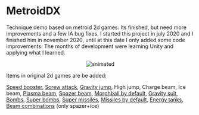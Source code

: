  
# MetroidDX
Technique demo based on metroid 2d games.
Its finished, but need more improvements and a few IA bug fixes.
I started this project in july 2020 and I finished him in november 2020, until at this date I only added some code improvements.
The months of development were learning Unity and applying what I learned.

<p align="center"><img src="https://user-images.githubusercontent.com/51692672/111498947-3226b480-8721-11eb-8085-c0a00b50c878.gif" alt="animated"></p>

Items in original 2d games are be added:

<a href="https://imgur.com/a/MJsfKmn" target="_blank">Speed booster</a>,
<a href="https://imgur.com/a/aAidgHc" target="_blank">Screw attack</a>,
<a href="https://imgur.com/a/8630FMY" target="_blank">Gravity jump</a>,
High jump,
Charge beam,
Ice beam,
<a href="https://imgur.com/a/HFLidK1">Plasma beam</a>,
<a href="https://imgur.com/a/uA9KfUP" target="_blank">Spazer beam</a>,
<a href="https://imgur.com/a/kQGiLZN" target="_blank">Morphball by default</a>,
<a href="https://imgur.com/a/8630FMY" target="_blank">Gravity suit</a>,
<a href="https://imgur.com/a/Oim3mHW" target="_blank">Bombs</a>,
<a href="https://imgur.com/a/IgeAvx8" target="_blank">Super bombs</a>,
<a href="https://imgur.com/a/B54Kohq">Super missiles</a>,
<a href="https://imgur.com/a/v46CSVJ">Missiles by default</a>,
<a href="https://imgur.com/a/6VWaziU">Energy tanks</a>,
<a href="https://imgur.com/a/JvGM9tO" target="_blank">Beam combinations</a> (only spazer+ice)
